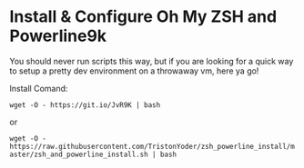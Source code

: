# Install & Configure Oh My ZSH and Powerline9k

You should never run scripts this way, but if you are looking for a quick way to setup a pretty dev environment on a throwaway vm, here ya go!

Install Comand:

`wget -O - https://git.io/JvR9K | bash`

or

`wget -O - https://raw.githubusercontent.com/TristonYoder/zsh_powerline_install/master/zsh_and_powerline_install.sh | bash`
